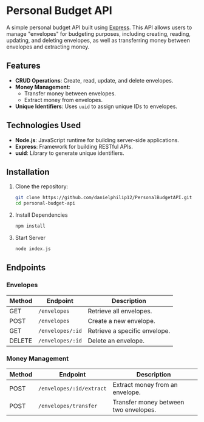 # Personal Budget API

A simple personal budget API built using [Express](https://expressjs.com/). This API allows users to manage "envelopes" for budgeting purposes, including creating, reading, updating, and deleting envelopes, as well as transferring money between envelopes and extracting money.

## Features

- **CRUD Operations**: Create, read, update, and delete envelopes.
- **Money Management**: 
  - Transfer money between envelopes.
  - Extract money from envelopes.
- **Unique Identifiers**: Uses `uuid` to assign unique IDs to envelopes.

## Technologies Used

- **Node.js**: JavaScript runtime for building server-side applications.
- **Express**: Framework for building RESTful APIs.
- **uuid**: Library to generate unique identifiers.

## Installation

1. Clone the repository:
   ```bash
   git clone https://github.com/danielphilip12/PersonalBudgetAPI.git
   cd personal-budget-api

2. Install Dependencies
   ```bash
   npm install
3. Start Server
   ```bash
   node index.js


## Endpoints

### Envelopes

| Method | Endpoint         | Description               |
|--------|------------------|---------------------------|
| GET    | `/envelopes`     | Retrieve all envelopes.   |
| POST   | `/envelopes`     | Create a new envelope.    |
| GET    | `/envelopes/:id` | Retrieve a specific envelope. |
| DELETE | `/envelopes/:id` | Delete an envelope.       |

### Money Management

| Method | Endpoint               | Description                     |
|--------|------------------------|---------------------------------|
| POST   | `/envelopes/:id/extract` | Extract money from an envelope. |
| POST   | `/envelopes/transfer`    | Transfer money between two envelopes. |

  
